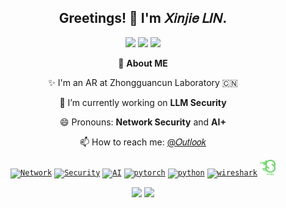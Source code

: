 <h2 align="center"> Greetings! 👋 I'm 𝑋𝑖𝑛𝑗𝑖𝑒 𝐿𝐼𝑁. </h2>

<p align="center">
  <img src="https://img.shields.io/badge/dynamic/json?label=Followers&query=%24.data.totalSubs&url=https%3A%2F%2Fapi.spencerwoo.com%2Fsubstats%2F%3Fsource%3Dgithub%26queryKey%3Dlinwhitehat&labelColor=grey&color=1aa962&logo=github&longCache=true&style=flat">
  <img src="https://komarev.com/ghpvc/?username=linwhitehat&label=Profile%20views&color=181717&style=flat-suqare&color=ea8a36">
  <img src="https://img.shields.io/badge/D.Cs.-Univ.%20CAS%20-brightgreen?style=flat&color=499DF1&labelColor=grey">
</p>

<!--
### Hi there, welcome to Lin! 👋 

**Loyalsoldier/Loyalsoldier** is a ✨ _special_ ✨ repository because its `README.md` (this file) appears on your GitHub profile.

Here are some ideas to get you started:

- 🔭 I’m currently working on ...
- 🌱 I’m currently learning ...
- 👯 I’m looking to collaborate on ...
- 🤔 I’m looking for help with ...
- 💬 Ask me about ...
- 📫 How to reach me: ...
- 😄 Pronouns: ...
- ⚡ Fun fact: ...
-->

<div align="center">

🧐   **About ME**

  ✨ I'm an AR at Zhongguancun Laboratory 🇨🇳

 🔭 I’m currently working on **LLM Security**
  
 😄 Pronouns: **Network Security** and **AI+**
  
 📫 How to reach me: [@𝑂𝑢𝑡𝑙𝑜𝑜𝑘](mailto:eric_lin_cn@outlook.com)

<a href="https://en.wikipedia.org/wiki/Computer_network" target="_blank"> <code><img height="25" alt="Network" src="https://static-00.iconduck.com/assets.00/cloud-computer-network-icon-512x512-63dzn1ua.png"></code></a>
<a href="https://en.wikipedia.org/wiki/Network_security" target="_blank"> <code><img height="25" alt="Security" src="https://static-00.iconduck.com/assets.00/security-icon-512x512-j4t2piwz.png"></code></a>
<a href="https://en.wikipedia.org/wiki/Large_language_model" target="_blank"> <code><img height="25" alt="AI" src="https://cdn-icons-png.freepik.com/512/8618/8618875.png"></code></a>
<a href="https://pytorch.org/" target="_blank"> <code><img height="25" alt="pytorch" src="https://static-00.iconduck.com/assets.00/pytorch-icon-1694x2048-jgwjy3ne.png"></code></a>
<a href="https://www.python.org" target="_blank"> <code><img height="25" alt="python" src="https://static-00.iconduck.com/assets.00/python-icon-512x509-pb65l7gl.png"></code></a>
<a href="https://www.wireshark.org/" target="_blank"> <code><img height="25" alt="wireshark" src="https://static-00.iconduck.com/assets.00/wireshark-icon-512x512-a8re3v18.png"></code></a>
<a href="https://scapy.net/" target="_blank"> <code><img height="25" alt="scapy" src="https://raw.githubusercontent.com/github/explore/refs/heads/main/topics/scapy/scapy.png"></code></a>

</div>

<p align="center">
  <img src="https://github-readme-stats.vercel.app/api?username=linwhitehat&rank_icon=github&show_icons=true&hide_border=true" height="220"/>
  <img src="https://github-readme-stats.vercel.app/api/top-langs/?username=linwhitehat&langs_count=30&layout=compact&theme=buefy&hide_border=true" height="220"/>
</p>

<!--
![](https://raw.githubusercontent.com/linwhitehat/github-stats-transparent/output/generated/overview.svg)
-->

<!--
<a href="https://clustrmaps.com/site/1br7l"  title="Visit tracker"><img src="https://www.clustrmaps.com/map_v2.png?d=_as-XkkjcXIuqsKpOhd8t-KNXdQFwAk9XjTptcKMNV8&cl=ffffff" /></a>
-->

<!--
<a href="https://github.com/anuraghazra/github-readme-stats">
  <img align="right" src="https://github-readme-stats.anuraghazra1.vercel.app/api?username=linwhitehat&show_icons=true&include_all_commits=true&theme=prussian" alt="Lin's github stats" />
</a>
-->

<!--
<a href="https://github.com/anuraghazra/github-readme-stats">
  <img align="center" src="https://github-readme-stats.anuraghazra1.vercel.app/api?username=linwhitehat&show_icons=true&include_all_commits=true&bg_color=26,FFF3B0,97ABFF&icon_color=123597&title_color=3813C2&text_color=123597" alt="Lin's github stats" />
</a>
-->

<!--
  <a href="https://github.com/anuraghazra/github-readme-stats">
    <img align="center" src="https://github-readme-stats.anuraghazra1.vercel.app/api/top-langs/?username=linwhitehat&layout=compact&theme=prussian" />
  </a>
-->
